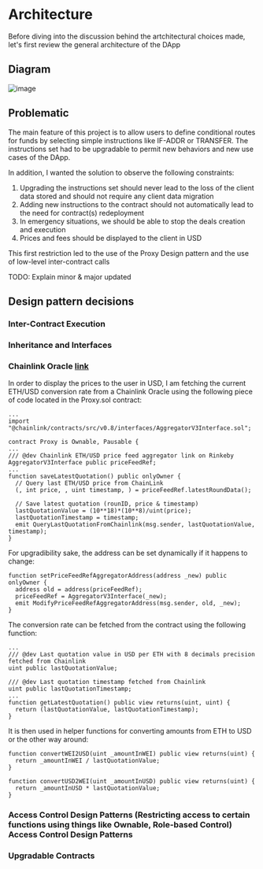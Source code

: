 # Architecture

Before diving into the discussion behind the artchitectural choices made, let's first review the general architecture of the DApp

## Diagram

![image](https://user-images.githubusercontent.com/34804976/143938205-d827017e-26a9-4b65-b5f8-b099797e3370.png)

## Problematic

The main feature of this project is to allow users to define conditional routes for funds by selecting simple instructions like IF-ADDR or TRANSFER. The instructions set had to be upgradable to permit new behaviors and new use cases of the DApp.

In addition, I wanted the solution to observe the following constraints:

1. Upgrading the instructions set should never lead to the loss of the client data stored and should not require any client data migration
2. Adding new instructions to the contract should not automatically lead to the need for contract(s) redeployment
3. In emergency situations, we should be able to stop the deals creation and execution
4. Prices and fees should be displayed to the client in USD

This first restriction led to the use of the Proxy Design pattern and the use of low-level inter-contract calls

TODO: Explain minor & major updated

## Design pattern decisions

### Inter-Contract Execution

### Inheritance and Interfaces

### Chainlink Oracle [link](https://docs.chain.link/docs/get-the-latest-price/)

In order to display the prices to the user in USD, I am fetching the current ETH/USD conversion rate from a Chainlink Oracle using the following piece of code located in the Proxy.sol contract:

```
...
import "@chainlink/contracts/src/v0.8/interfaces/AggregatorV3Interface.sol";

contract Proxy is Ownable, Pausable {
...
/// @dev Chainlink ETH/USD price feed aggregator link on Rinkeby
AggregatorV3Interface public priceFeedRef;
...
function saveLatestQuotation() public onlyOwner {
  // Query last ETH/USD price from ChainLink
  (, int price, , uint timestamp, ) = priceFeedRef.latestRoundData();

  // Save latest quotation (rounID, price & timestamp)
  lastQuotationValue = (10**18)*(10**8)/uint(price);
  lastQuotationTimestamp = timestamp;
  emit QueryLastQuotationFromChainlink(msg.sender, lastQuotationValue, timestamp);
}
```
For upgradibility sake, the address can be set dynamically if it happens to change:

```
function setPriceFeedRefAggregatorAddress(address _new) public onlyOwner {
  address old = address(priceFeedRef);
  priceFeedRef = AggregatorV3Interface(_new);
  emit ModifyPriceFeedRefAggregatorAddress(msg.sender, old, _new);
}
```

The conversion rate can be fetched from the contract using the following function:

```
...
/// @dev Last quotation value in USD per ETH with 8 decimals precision fetched from Chainlink
uint public lastQuotationValue;

/// @dev Last quotation timestamp fetched from Chainlink
uint public lastQuotationTimestamp;
...
function getLatestQuotation() public view returns(uint, uint) {
  return (lastQuotationValue, lastQuotationTimestamp);
}
```

It is then used in helper functions for converting amounts from ETH to USD or the other way around:

```
function convertWEI2USD(uint _amountInWEI) public view returns(uint) {
  return _amountInWEI / lastQuotationValue;
}

function convertUSD2WEI(uint _amountInUSD) public view returns(uint) {
  return _amountInUSD * lastQuotationValue;
}
```

### Access Control Design Patterns (Restricting access to certain functions using things like Ownable, Role-based Control) Access Control Design Patterns

### Upgradable Contracts
